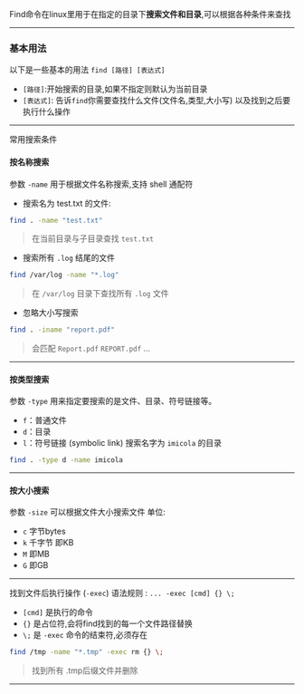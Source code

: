 Find命令在linux里用于在指定的目录下**搜索文件和目录**,可以根据各种条件来查找

---
### 基本用法

以下是一些基本的用法
`find [路径] [表达式]`
- `[路径]`:开始搜索的目录,如果不指定则默认为当前目录
- `[表达式]`: 告诉`find`你需要查找什么文件(文件名,类型,大小写) 以及找到之后要执行什么操作
---
常用搜索条件
#### 按名称搜索
参数 `-name` 
用于根据文件名称搜索,支持 shell 通配符
- 搜索名为 test.txt 的文件:
```zsh
find . -name "test.txt"
```
> 在当前目录与子目录查找 `test.txt`

- 搜索所有 `.log` 结尾的文件
```zsh
find /var/log -name "*.log"
```
> 在 `/var/log` 目录下查找所有 `.log` 文件

- 忽略大小写搜索
```zsh
find . -iname "report.pdf"
```
> 会匹配 `Report.pdf` `REPORT.pdf` ...

---
#### 按类型搜索
参数 `-type`
用来指定要搜索的是文件、目录、符号链接等。
- `f`：普通文件
- `d`：目录
- `l`：符号链接 (symbolic link)
搜索名字为 `imicola` 的目录
```zsh
find . -type d -name imicola
```

---

#### 按大小搜索
参数 `-size` 
可以根据文件大小搜索文件
单位: 
- `c` 字节bytes
- `k` 千字节 即KB
- `M` 即MB
- `G` 即GB

---
找到文件后执行操作 (`-exec`)
语法规则 : `... -exec [cmd] {} \;`
- `[cmd]` 是执行的命令
- `{}` 是占位符,会将find找到的每一个文件路径替换
- `\;` 是 `-exec` 命令的结束符,必须存在
```zsh
find /tmp -name "*.tmp" -exec rm {} \;
```
> 找到所有 .tmp后缀文件并删除

---
